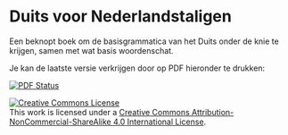 # Duits voor Nederlandstaligen
Een beknopt boek om de basisgrammatica van het Duits onder de knie te krijgen, samen met wat basis woordenschat.

Je kan de laatste versie verkrijgen door op PDF hieronder te drukken:

[![PDF Status](https://www.sharelatex.com/github/repos/warreee/Duits_voor_Nederlandstaligen/builds/latest/badge.svg)](https://www.sharelatex.com/github/repos/warreee/Duits_voor_Nederlandstaligen/builds/latest/output.pdf)

<a rel="license" href="http://creativecommons.org/licenses/by-nc-sa/4.0/"><img alt="Creative Commons License" style="border-width:0" src="https://i.creativecommons.org/l/by-nc-sa/4.0/88x31.png" /></a><br />This work is licensed under a <a rel="license" href="http://creativecommons.org/licenses/by-nc-sa/4.0/">Creative Commons Attribution-NonCommercial-ShareAlike 4.0 International License</a>.
